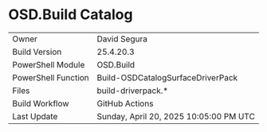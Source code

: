 ﻿# OSD.Build Catalog

| | |
|-|-|
| Owner | David Segura |
| Build Version | 25.4.20.3 |
| PowerShell Module | OSD.Build |
| PowerShell Function | Build-OSDCatalogSurfaceDriverPack |
| Files | build-driverpack.* |
| Build Workflow | GitHub Actions |
| Last Update | Sunday, April 20, 2025 10:05:00 PM UTC |
